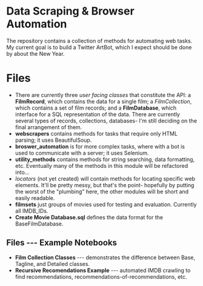 # Data Scraping & Browser Automation
The repository contains a collection of methods for automating web tasks.
My current goal is to build a Twitter ArtBot, which I expect should be done by about the New Year.

# Files

* There are currently three _user facing classes_ that constitute the API: a __FilmRecord__, which contains the data for a single film; a _FilmCollection_, which contains a set of film records; and a __FilmDatabase__, which interface for a SQL representation of the data.  There are currently several types of records, collections, databases- I'm still deciding on the final arrangement of them.
* **webscrapers** contains methods for tasks that require only HTML parsing; it uses BeautifulSoup.
* **broswer_automation** is for more complex tasks, where with a bot is used to communicate with a server; it uses Selenium.
* **utility_methods** contains methods for string searching, data formatting, etc.  Eventually many of the methods in this module will be refactored into...
* _locators_ (not yet created) will contain methods for locating specific web elements.  It'll be pretty messy, but that's the point- hopefully by putting the worst of the "plumbing" here, the other modules will be short and easily readable.
* **filmsets** just groups of movies used for testing and evaluation.  Currently all IMDB_IDs.
* **Create Movie Database.sql** defines the data format for the BaseFilmDatabase.

## Files --- Example Notebooks

* **Film Collection Classes** --- demonstrates the difference between Base, Tagline, and Detailed classes.
* **Recursive Recomendations Example** --- automated IMDB crawling to find recommendations, recommendations-of-recommendations, etc.

